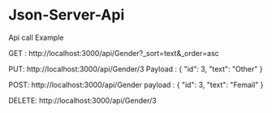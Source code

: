 # Json-Server-Api


Api call Example

GET : http://localhost:3000/api/Gender?_sort=text&_order=asc

PUT: http://localhost:3000/api/Gender/3 
Payload : {
    "id": 3,
    "text": "Other"
}

POST: http://localhost:3000/api/Gender 
payload : {
    "id": 3,
    "text": "Femail"
}

DELETE: http://localhost:3000/api/Gender/3
